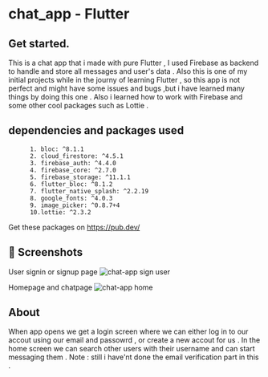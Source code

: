 # chat_app - Flutter

## Get started.
This is a chat app that i made with pure Flutter , I used Firebase as backend to handle and store all messages and user's data . 
Also this is one of my initial projects while in the journy of learning Flutter , so this app is not perfect and might have some issues and bugs ,but i have learned many things by doing this one . Also i learned how to work with Firebase  and some other cool packages such as Lottie .

## dependencies and packages used
          1. bloc: ^8.1.1
          2. cloud_firestore: ^4.5.1
          3. firebase_auth: ^4.4.0
          4. firebase_core: ^2.7.0
          5. firebase_storage: ^11.1.1
          6. flutter_bloc: ^8.1.2
          7. flutter_native_splash: ^2.2.19
          8. google_fonts: ^4.0.3
          9. image_picker: ^0.8.7+4
          10.lottie: ^2.3.2
   Get these packages on https://pub.dev/ 
   
   ## 📱 Screenshots 
   
   User signin or signup page
   ![chat-app sign user ](https://user-images.githubusercontent.com/130171990/235055518-e09f1811-1d8d-4650-b336-ee49b350e7b8.jpg)
   
   Homepage and chatpage
   ![chat-app home](https://user-images.githubusercontent.com/130171990/235055598-063a140b-2cd2-42cd-9a75-1987a934a94b.jpg)


 ## About
  When app opens we get a login screen where we can either log in to our accout using our email and passowrd , or create a new accout for us .
  In the home screen we can search other users with their username and can start messaging them . 
  Note : still  i have'nt done the email verification part in this .
  

